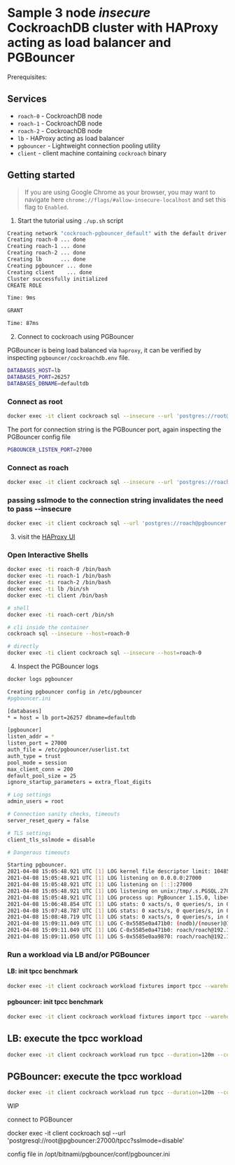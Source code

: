 # Sample 3 node *insecure* CockroachDB cluster with HAProxy acting as load balancer and PGBouncer

Prerequisites:

## Services
* `roach-0` - CockroachDB node
* `roach-1` - CockroachDB node
* `roach-2` - CockroachDB node
* `lb` - HAProxy acting as load balancer
* `pgbouncer` - Lightweight connection pooling utility
* `client` - client machine containing `cockroach` binary

## Getting started
>If you are using Google Chrome as your browser, you may want to navigate here `chrome://flags/#allow-insecure-localhost` and set this flag to `Enabled`.

1. Start the tutorial using `./up.sh` script

```bash
Creating network "cockroach-pgbouncer_default" with the default driver
Creating roach-0 ... done
Creating roach-1 ... done
Creating roach-2 ... done
Creating lb      ... done
Creating pgbouncer ... done
Creating client    ... done
Cluster successfully initialized
CREATE ROLE

Time: 9ms

GRANT

Time: 87ms
```

2. Connect to cockroach using PGBouncer

PGBouncer is being load balanced via `haproxy`, it can be verified by inspecting `pgbouncer/cockroachdb.env` file.

```bash
DATABASES_HOST=lb
DATABASES_PORT=26257
DATABASES_DBNAME=defaultdb
```

### Connect as root

```bash
docker exec -it client cockroach sql --insecure --url 'postgres://root@pgbouncer:27000'
```

The port for connection string is the PGBouncer port, again inspecting the PGBouncer config file

```bash
PGBOUNCER_LISTEN_PORT=27000
```

### Connect as roach

```bash
docker exec -it client cockroach sql --insecure --url 'postgres://roach@pgbouncer:27000'
```

### passing sslmode to the connection string invalidates the need to pass --insecure

```bash
docker exec -it client cockroach sql --url 'postgres://roach@pgbouncer:27000?sslmode=disable'
```

3. visit the [HAProxy UI](http://localhost:8081)

### Open Interactive Shells
```bash
docker exec -ti roach-0 /bin/bash
docker exec -ti roach-1 /bin/bash
docker exec -ti roach-2 /bin/bash
docker exec -ti lb /bin/sh
docker exec -ti client /bin/bash

# shell
docker exec -ti roach-cert /bin/sh

# cli inside the container
cockroach sql --insecure --host=roach-0

# directly
docker exec -ti client cockroach sql --insecure --host=roach-0
```

4. Inspect the PGBouncer logs

```bash
docker logs pgbouncer
```

```bash
Creating pgbouncer config in /etc/pgbouncer
#pgbouncer.ini

[databases]
* = host = lb port=26257 dbname=defaultdb

[pgbouncer]
listen_addr = *
listen_port = 27000
auth_file = /etc/pgbouncer/userlist.txt
auth_type = trust
pool_mode = session
max_client_conn = 200
default_pool_size = 25
ignore_startup_parameters = extra_float_digits

# Log settings
admin_users = root

# Connection sanity checks, timeouts
server_reset_query = false

# TLS settings
client_tls_sslmode = disable

# Dangerous timeouts

Starting pgbouncer.
2021-04-08 15:05:48.921 UTC [1] LOG kernel file descriptor limit: 1048576 (hard: 1048576); max_client_conn: 200, max expected fd use: 212
2021-04-08 15:05:48.921 UTC [1] LOG listening on 0.0.0.0:27000
2021-04-08 15:05:48.921 UTC [1] LOG listening on [::]:27000
2021-04-08 15:05:48.921 UTC [1] LOG listening on unix:/tmp/.s.PGSQL.27000
2021-04-08 15:05:48.921 UTC [1] LOG process up: PgBouncer 1.15.0, libevent 2.1.8-stable (epoll), adns: c-ares 1.15.0, tls: LibreSSL 2.7.5
2021-04-08 15:06:48.854 UTC [1] LOG stats: 0 xacts/s, 0 queries/s, in 0 B/s, out 0 B/s, xact 0 us, query 0 us, wait 0 us
2021-04-08 15:07:48.787 UTC [1] LOG stats: 0 xacts/s, 0 queries/s, in 0 B/s, out 0 B/s, xact 0 us, query 0 us, wait 0 us
2021-04-08 15:08:48.719 UTC [1] LOG stats: 0 xacts/s, 0 queries/s, in 0 B/s, out 0 B/s, xact 0 us, query 0 us, wait 0 us
2021-04-08 15:09:11.049 UTC [1] LOG C-0x5585e0a471b0: (nodb)/(nouser)@192.168.48.7:55214 registered new auto-database: db=roach
2021-04-08 15:09:11.049 UTC [1] LOG C-0x5585e0a471b0: roach/roach@192.168.48.7:55214 login attempt: db=roach user=roach tls=no
2021-04-08 15:09:11.050 UTC [1] LOG S-0x5585e0aa9870: roach/roach@192.168.48.5:26257 new connection to server (from 192.168.48.6:58200)
```

### Run a workload via LB and/or PGBouncer

#### LB: init tpcc benchmark

```bash
docker exec -it client cockroach workload fixtures import tpcc --warehouses=10 'postgresql://root@lb:26257/tpcc?sslmode=disable'
```

#### pgbouncer: init tpcc benchmark

```bash
docker exec -it client cockroach workload fixtures import tpcc --warehouses=10 'postgresql://root@pgbouncer:27000/tpcc?sslmode=disable'
```

## LB: execute the tpcc workload

```bash
docker exec -it client cockroach workload run tpcc --duration=120m --concurrency=3 --max-rate=1000 --tolerate-errors --warehouses=10 --conns 60 --ramp=1m --workers=100 'postgresql://root@lb:26257/tpcc?sslmode=disable'
```

## PGBouncer: execute the tpcc workload

```bash
docker exec -it client cockroach workload run tpcc --duration=120m --concurrency=3 --max-rate=1000 --tolerate-errors --warehouses=10 --conns 60 --ramp=1m --workers=100 'postgresql://root@pgbouncer:27000/tpcc?sslmode=disable'
```







WIP

connect to PGBouncer

docker exec -it client cockroach sql --url 'postgresql://root@pgbouncer:27000/tpcc?sslmode=disable'

config file in /opt/bitnami/pgbouncer/conf/pgbouncer.ini
